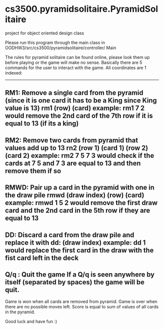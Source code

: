 # cs3500.pyramidsolitaire.PyramidSolitaire
project for object oriented design class

Please run this program through the main class in OODHW3/src/cs3500/pyramidsolitaire/controller/ Main

The rules for pyramid solitaire can be found online, please look them up before playing or the game will make no sense.
Basically there are 5 commands for the user to interact with the game.
All coordinates are 1 indexed:

-----------------
RM1: Remove a single card from the pyramid (since it is one card it has to be a King since King value is 13)
rm1 (row) (card)
example: rm1 7 2    would remove the 2nd card of the 7th row if it is equal to 13 (if its a king)
-----------------
RM2: Remove two cards from pyramid that values add up to 13
rn2 (row 1) (card 1) (row 2) (card 2)
example: rm2 7 5 7 3   would check if the cards at 7 5 and 7 3 are equal to 13 and then remove them if so
-----------------
RMWD: Pair up a card in the pyramid with one in the draw pile
rmwd (draw index) (row) (card)
example: rmwd 1 5 2 would remove the first draw card and the 2nd card in the 5th row if they are equal to 13
-----------------
DD: Discard a card from the draw pile and replace it with 
dd: (draw index)
example: dd 1 would replace the first card in the draw with the fist card left in the deck
-----------------
Q/q : Quit the game
If a Q/q is seen anywhere by itself (separated by spaces) the game will be quit.
-----------------

Game is won when all cards are removed from pyramid.
Game is over when there are no possible moves left.
Score is equal to sum of values of all cards in the pyramid.

Good luck and have fun :)
